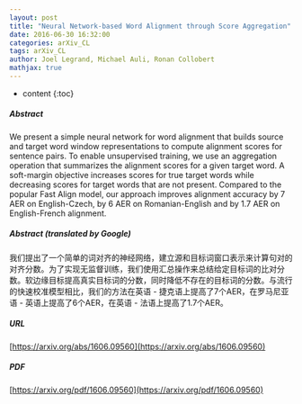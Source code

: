 ```yaml
---
layout: post
title: "Neural Network-based Word Alignment through Score Aggregation"
date: 2016-06-30 16:32:00
categories: arXiv_CL
tags: arXiv_CL
author: Joel Legrand, Michael Auli, Ronan Collobert
mathjax: true
---
```


* content
{:toc}

##### Abstract
We present a simple neural network for word alignment that builds source and target word window representations to compute alignment scores for sentence pairs. To enable unsupervised training, we use an aggregation operation that summarizes the alignment scores for a given target word. A soft-margin objective increases scores for true target words while decreasing scores for target words that are not present. Compared to the popular Fast Align model, our approach improves alignment accuracy by 7 AER on English-Czech, by 6 AER on Romanian-English and by 1.7 AER on English-French alignment.

##### Abstract (translated by Google)
我们提出了一个简单的词对齐的神经网络，建立源和目标词窗口表示来计算句对的对齐分数。为了实现无监督训练，我们使用汇总操作来总结给定目标词的比对分数。软边缘目标提高真实目标词的分数，同时降低不存在的目标词的分数。与流行的快速校准模型相比，我们的方法在英语 - 捷克语上提高了7个AER，在罗马尼亚语 - 英语上提高了6个AER，在英语 - 法语上提高了1.7个AER。

##### URL
[https://arxiv.org/abs/1606.09560](https://arxiv.org/abs/1606.09560)

##### PDF
[https://arxiv.org/pdf/1606.09560](https://arxiv.org/pdf/1606.09560)

